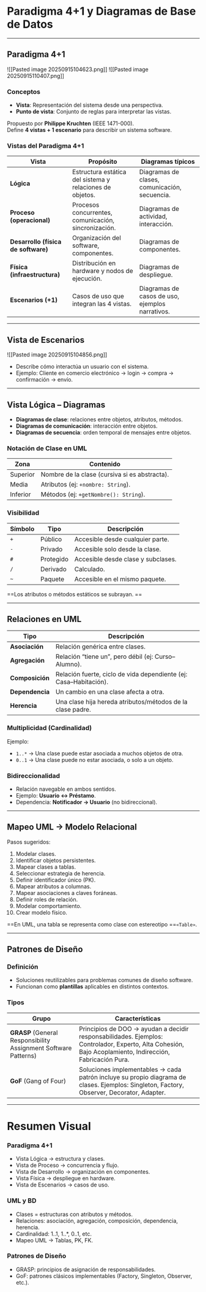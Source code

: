 # Paradigma 4+1 y Diagramas de Base de Datos

---
## Paradigma 4+1
![[Pasted image 20250915104623.png]]
![[Pasted image 20250915110407.png]]
### Conceptos
- **Vista**: Representación del sistema desde una perspectiva.  
- **Punto de vista**: Conjunto de reglas para interpretar las vistas.  

Propuesto por **Philippe Kruchten** (IEEE 1471-000).  
Define **4 vistas + 1 escenario** para describir un sistema software.  

### Vistas del Paradigma 4+1
| Vista                               | Propósito                                                | Diagramas típicos                               |
| ----------------------------------- | -------------------------------------------------------- | ----------------------------------------------- |
| **Lógica**                          | Estructura estática del sistema y relaciones de objetos. | Diagramas de clases, comunicación, secuencia.   |
| **Proceso (operacional)**           | Procesos concurrentes, comunicación, sincronización.     | Diagramas de actividad, interacción.            |
| **Desarrollo (física de software)** | Organización del software, componentes.                  | Diagramas de componentes.                       |
| **Física (infraestructura)**        | Distribución en hardware y nodos de ejecución.           | Diagramas de despliegue.                        |
| **Escenarios (+1)**                 | Casos de uso que integran las 4 vistas.                  | Diagramas de casos de uso, ejemplos narrativos. |

---
## Vista de Escenarios
![[Pasted image 20250915104856.png]]
- Describe cómo interactúa un usuario con el sistema.  
- Ejemplo: Cliente en comercio electrónico → login → compra → confirmación → envío.  

---

## Vista Lógica – Diagramas
- **Diagramas de clase**: relaciones entre objetos, atributos, métodos.  
- **Diagramas de comunicación**: interacción entre objetos.  
- **Diagramas de secuencia**: orden temporal de mensajes entre objetos.  

### Notación de Clase en UML
| Zona     | Contenido                                     |
| -------- | --------------------------------------------- |
| Superior | Nombre de la clase (cursiva si es abstracta). |
| Media    | Atributos (ej: `+nombre: String`).            |
| Inferior | Métodos (ej: `+getNombre(): String`).         |

### Visibilidad
| Símbolo | Tipo      | Descripción                        |
| ------- | --------- | ---------------------------------- |
| `+`     | Público   | Accesible desde cualquier parte.   |
| `-`     | Privado   | Accesible solo desde la clase.     |
| `#`     | Protegido | Accesible desde clase y subclases. |
| `/`     | Derivado  | Calculado.                         |
| `~`     | Paquete   | Accesible en el mismo paquete.     |

==Los atributos o métodos estáticos se subrayan.  ==

---

## Relaciones en UML
| Tipo | Descripción |
|------|-------------|
| **Asociación** | Relación genérica entre clases. |
| **Agregación** | Relación “tiene un”, pero débil (ej: Curso–Alumno). |
| **Composición** | Relación fuerte, ciclo de vida dependiente (ej: Casa–Habitación). |
| **Dependencia** | Un cambio en una clase afecta a otra. |
| **Herencia** | Una clase hija hereda atributos/métodos de la clase padre. |

### Multiplicidad (Cardinalidad)
Ejemplo:  
- `1..*` → Una clase puede estar asociada a muchos objetos de otra.  
- `0..1` → Una clase puede no estar asociada, o solo a un objeto.  

### Bidireccionalidad
- Relación navegable en ambos sentidos.  
- Ejemplo: **Usuario ↔ Préstamo**.  
- Dependencia: **Notificador → Usuario** (no bidireccional).  

---

## Mapeo UML → Modelo Relacional
Pasos sugeridos:
1. Modelar clases.  
2. Identificar objetos persistentes.  
3. Mapear clases a tablas.  
4. Seleccionar estrategia de herencia.  
5. Definir identificador único (PK).  
6. Mapear atributos a columnas.  
7. Mapear asociaciones a claves foráneas.  
8. Definir roles de relación.  
9. Modelar comportamiento.  
10. Crear modelo físico.  

==En UML, una tabla se representa como clase con estereotipo ==`«Table»`. 

---

## Patrones de Diseño

### Definición
- Soluciones reutilizables para problemas comunes de diseño software.  
- Funcionan como **plantillas** aplicables en distintos contextos.  

### Tipos
| Grupo | Características |
|-------|----------------|
| **GRASP** (General Responsibility Assignment Software Patterns) | Principios de DOO → ayudan a decidir responsabilidades. Ejemplos: Controlador, Experto, Alta Cohesión, Bajo Acoplamiento, Indirección, Fabricación Pura. |
| **GoF** (Gang of Four) | Soluciones implementables → cada patrón incluye su propio diagrama de clases. Ejemplos: Singleton, Factory, Observer, Decorator, Adapter. |

---

# Resumen Visual

### Paradigma 4+1
- Vista Lógica → estructura y clases.  
- Vista de Proceso → concurrencia y flujo.  
- Vista de Desarrollo → organización en componentes.  
- Vista Física → despliegue en hardware.  
- Vista de Escenarios → casos de uso.  

### UML y BD
- Clases = estructuras con atributos y métodos.  
- Relaciones: asociación, agregación, composición, dependencia, herencia.  
- Cardinalidad: 1..1, 1..*, 0..1, etc.  
- Mapeo UML → Tablas, PK, FK.  

### Patrones de Diseño
- GRASP: principios de asignación de responsabilidades.  
- GoF: patrones clásicos implementables (Factory, Singleton, Observer, etc.).  
